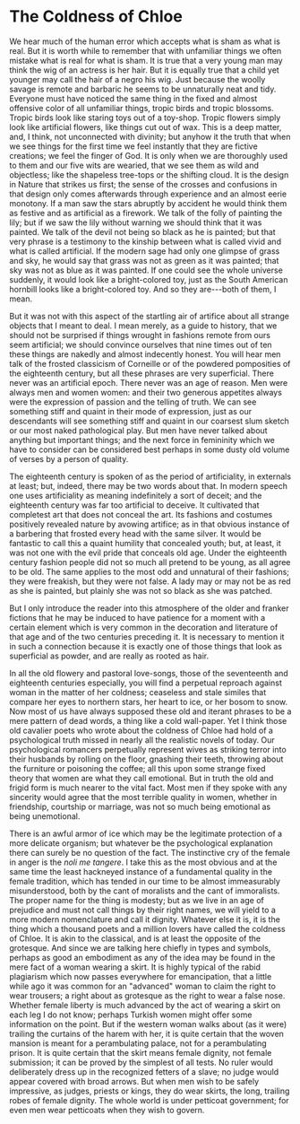 # The Coldness of Chloe

We hear much of the human error which accepts what is sham as what is real. But it is worth while to remember that with unfamiliar things we often mistake what is real for what is sham. It is true that a very young man may think the wig of an actress is her hair. But it is equally true that a child yet younger may call the hair of a negro his wig. Just because the woolly savage is remote and barbaric he seems to be unnaturally neat and tidy. Everyone must have noticed the same thing in the fixed and almost offensive color of all unfamiliar things, tropic birds and tropic blossoms. Tropic birds look like staring toys out of a toy-shop. Tropic flowers simply look like artificial flowers, like things cut out of wax. This is a deep matter, and, I think, not unconnected with divinity; but anyhow it the truth that when we see things for the first time we feel instantly that they are fictive creations; we feel the finger of God. It is only when we are thoroughly used to them and our five wits are wearied, that we see them as wild and objectless; like the shapeless tree-tops or the shifting cloud. It is the design in Nature that strikes us first; the sense of the crosses and confusions in that design only comes afterwards through experience and an almost eerie monotony. If a man saw the stars abruptly by accident he would think them as festive and as artificial as a firework. We talk of the folly of painting the lily; but if we saw the lily without warning we should think that it was painted. We talk of the devil not being so black as he is painted; but that very phrase is a testimony to the kinship between what is called vivid and what is called artificial. If the modern sage had only one glimpse of grass and sky, he would say that grass was not as green as it was painted; that sky was not as blue as it was painted. If one could see the whole universe suddenly, it would look like a bright-colored toy, just as the South American hornbill looks like a bright-colored toy. And so they are---both of them, I mean.

But it was not with this aspect of the startling air of artifice about all strange objects that I meant to deal. I mean merely, as a guide to history, that we should not be surprised if things wrought in fashions remote from ours seem artificial; we should convince ourselves that nine times out of ten these things are nakedly and almost indecently honest. You will hear men talk of the frosted classicism of Corneille or of the powdered pomposities of the eighteenth century, but all these phrases are very superficial. There never was an artificial epoch. There never was an age of reason. Men were always men and women women: and their two generous appetites always were the expression of passion and the telling of truth. We can see something stiff and quaint in their mode of expression, just as our descendants will see something stiff and quaint in our coarsest slum sketch or our most naked pathological play. But men have never talked about anything but important things; and the next force in femininity which we have to consider can be considered best perhaps in some dusty old volume of verses by a person of quality.

The eighteenth century is spoken of as the period of artificiality, in externals at least; but, indeed, there may be two words about that. In modern speech one uses artificiality as meaning indefinitely a sort of deceit; and the eighteenth century was far too artificial to deceive. It cultivated that completest art that does not conceal the art. Its fashions and costumes positively revealed nature by avowing artifice; as in that obvious instance of a barbering that frosted every head with the same silver. It would be fantastic to call this a quaint humility that concealed youth; but, at least, it was not one with the evil pride that conceals old age. Under the eighteenth century fashion people did not so much all pretend to be young, as all agree to be old. The same applies to the most odd and unnatural of their fashions; they were freakish, but they were not false. A lady may or may not be as red as she is painted, but plainly she was not so black as she was patched.

But I only introduce the reader into this atmosphere of the older and franker fictions that he may be induced to have patience for a moment with a certain element which is very common in the decoration and literature of that age and of the two centuries preceding it. It is necessary to mention it in such a connection because it is exactly one of those things that look as superficial as powder, and are really as rooted as hair.

In all the old flowery and pastoral love-songs, those of the seventeenth and eighteenth centuries especially, you will find a perpetual reproach against woman in the matter of her coldness; ceaseless and stale similes that compare her eyes to northern stars, her heart to ice, or her bosom to snow. Now most of us have always supposed these old and iterant phrases to be a mere pattern of dead words, a thing like a cold wall-paper. Yet I think those old cavalier poets who wrote about the coldness of Chloe had hold of a psychological truth missed in nearly all the realistic novels of today. Our psychological romancers perpetually represent wives as striking terror into their husbands by rolling on the floor, gnashing their teeth, throwing about the furniture or poisoning the coffee; all this upon some strange fixed theory that women are what they call emotional. But in truth the old and frigid form is much nearer to the vital fact. Most men if they spoke with any sincerity would agree that the most terrible quality in women, whether in friendship, courtship or marriage, was not so much being emotional as being unemotional.

There is an awful armor of ice which may be the legitimate protection of a more delicate organism; but whatever be the psychological explanation there can surely be no question of the fact. The instinctive cry of the female in anger is the *noli me tangere*. I take this as the most obvious and at the same time the least hackneyed instance of a fundamental quality in the female tradition, which has tended in our time to be almost immeasurably misunderstood, both by the cant of moralists and the cant of immoralists. The proper name for the thing is modesty; but as we live in an age of prejudice and must not call things by their right names, we will yield to a more modern nomenclature and call it dignity. Whatever else it is, it is the thing which a thousand poets and a million lovers have called the coldness of Chloe. It is akin to the classical, and is at least the opposite of the grotesque. And since we are talking here chiefly in types and symbols, perhaps as good an embodiment as any of the idea may be found in the mere fact of a woman wearing a skirt. It is highly typical of the rabid plagiarism which now passes everywhere for emancipation, that a little while ago it was common for an "advanced" woman to claim the right to wear trousers; a right about as grotesque as the right to wear a false nose. Whether female liberty is much advanced by the act of wearing a skirt on each leg I do not know; perhaps Turkish women might offer some information on the point. But if the western woman walks about (as it were) trailing the curtains of the harem with her, it is quite certain that the woven mansion is meant for a perambulating palace, not for a perambulating prison. It is quite certain that the skirt means female dignity, not female submission; it can be proved by the simplest of all tests. No ruler would deliberately dress up in the recognized fetters of a slave; no judge would appear covered with broad arrows. But when men wish to be safely impressive, as judges, priests or kings, they do wear skirts, the long, trailing robes of female dignity. The whole world is under petticoat government; for even men wear petticoats when they wish to govern.
